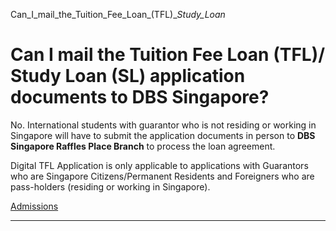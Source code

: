 Can_I_mail_the_Tuition_Fee_Loan_(TFL)__Study_Loan_



Can I mail the Tuition Fee Loan (TFL)/ Study Loan (SL) application documents to DBS Singapore?
==============================================================================================

No. International students with guarantor who is not residing or working in Singapore will have to submit the application documents in person to **DBS Singapore Raffles Place Branch** to process the loan agreement.




Digital TFL Application is only applicable to applications with Guarantors who are Singapore Citizens/Permanent Residents and Foreigners who are pass-holders (residing or working in Singapore).

[Admissions](https://www.sutd.edu.sg/tag/admissions/)

---


